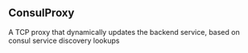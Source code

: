 ## ConsulProxy

A TCP proxy that dynamically updates the backend service, based on consul service discovery lookups